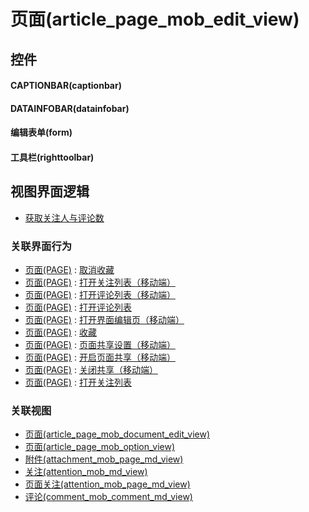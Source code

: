 # 页面(article_page_mob_edit_view)  <!-- {docsify-ignore-all} -->



## 控件
#### CAPTIONBAR(captionbar)
#### DATAINFOBAR(datainfobar)
#### 编辑表单(form)
#### 工具栏(righttoolbar)

## 视图界面逻辑
  * [获取关注人与评论数](module/TestMgmt/test_case/uilogic/fill_att_com_count)


### 关联界面行为
  * [页面(PAGE)](module/Wiki/article_page) : [取消收藏](module/Wiki/article_page#界面行为)
  * [页面(PAGE)](module/Wiki/article_page) : [打开关注列表（移动端）](module/Wiki/article_page#界面行为)
  * [页面(PAGE)](module/Wiki/article_page) : [打开评论列表（移动端）](module/Wiki/article_page#界面行为)
  * [页面(PAGE)](module/Wiki/article_page) : [打开评论列表](module/Wiki/article_page#界面行为)
  * [页面(PAGE)](module/Wiki/article_page) : [打开界面编辑页（移动端）](module/Wiki/article_page#界面行为)
  * [页面(PAGE)](module/Wiki/article_page) : [收藏](module/Wiki/article_page#界面行为)
  * [页面(PAGE)](module/Wiki/article_page) : [页面共享设置（移动端）](module/Wiki/article_page#界面行为)
  * [页面(PAGE)](module/Wiki/article_page) : [开启页面共享（移动端）](module/Wiki/article_page#界面行为)
  * [页面(PAGE)](module/Wiki/article_page) : [关闭共享（移动端）](module/Wiki/article_page#界面行为)
  * [页面(PAGE)](module/Wiki/article_page) : [打开关注列表](module/Wiki/article_page#界面行为)

### 关联视图
  * [页面(article_page_mob_document_edit_view)](app/view/article_page_mob_document_edit_view)
  * [页面(article_page_mob_option_view)](app/view/article_page_mob_option_view)
  * [附件(attachment_mob_page_md_view)](app/view/attachment_mob_page_md_view)
  * [关注(attention_mob_md_view)](app/view/attention_mob_md_view)
  * [页面关注(attention_mob_page_md_view)](app/view/attention_mob_page_md_view)
  * [评论(comment_mob_comment_md_view)](app/view/comment_mob_comment_md_view)

<script>
 const { createApp } = Vue
  createApp({
    data() {
      return {

      }
    }
  }).use(ElementPlus).mount('#app')
</script>